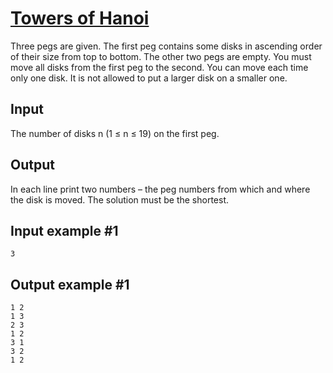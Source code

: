 # [Towers of Hanoi](https://www.e-olymp.com/en/problems/3936)
Three pegs are given. The first peg contains some disks in ascending order of their size from top to bottom. The other two pegs are empty. You must move all disks from the first peg to the second. You can move each time only one disk. It is not allowed to put a larger disk on a smaller one.

## Input
The number of disks n (1 ≤ n ≤ 19) on the first peg.

## Output
In each line print two numbers – the peg numbers from which and where the disk is moved. The solution must be the shortest.

## Input example #1
```
3
```

## Output example #1
```
1 2
1 3
2 3
1 2
3 1
3 2
1 2
```

